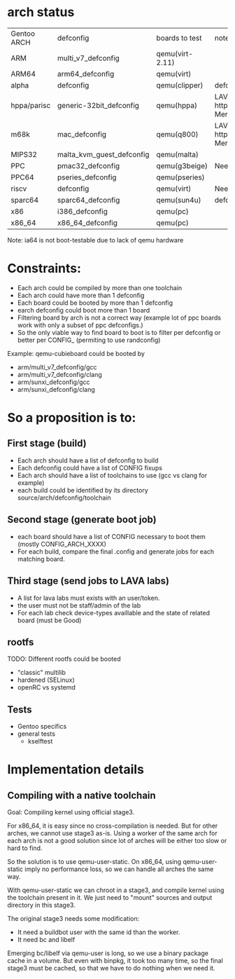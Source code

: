 # arch status
<table>
<tr>
	<td>
Gentoo ARCH
	</td>
	<td>
defconfig
	</td>
	<td>
boards to test
	</td>
	<td>
	notes
	</td>
</tr>

<tr>
<td>
ARM
</td>
	<td>
	multi_v7_defconfig
	</td>
	<td>
	qemu(virt-2.11)
	</td>
</tr>

<tr>
<td>
ARM64
</td>
	<td>
	arm64_defconfig
	</td>
	<td>
	qemu(virt)
	</td>
</tr>

<tr>
<td>
alpha
</td>
	<td>
	defconfig
	</td>
	<td>
	qemu(clipper)
	</td>
	<td>
	defconfig miss CONFIGs
	</td>
</tr>

<tr>
<td>
hppa/parisc
</td>
	<td>
	generic-32bit_defconfig
	</td>
	<td>
	qemu(hppa)
	</td>
	<td>
	LAVA need a patch https://git.lavasoftware.org/lava/lava/-/merge_requests/1419
	Merged, will be in 2021.[2-x]
	</td>
</tr>

<tr>
<td>
m68k
</td>
	<td>
	mac_defconfig
	</td>
	<td>
	qemu(q800)
	</td>
	<td>
	LAVA need a patch
	https://git.lavasoftware.org/lava/lava/-/merge_requests/1424
	Merged, will be in 2021.[2-x]
	</td>
</tr>

<tr>
<td>
MIPS32
</td>
	<td>
	malta_kvm_guest_defconfig
	</td>
	<td>
	qemu(malta)
	</td>
</tr>

<tr>
<td>
PPC
</td>
	<td>
	pmac32_defconfig
	</td>
	<td>
	qemu(g3beige)
	</td>
	<td>
	Need CONFIGs
	</td>
</tr>

<tr>
<td>
PPC64
</td>
	<td>
	pseries_defconfig
	</td>
	<td>
	qemu(pseries)
	</td>
</tr>

<tr>
<td>
riscv
</td>
	<td>
	defconfig
	</td>
	<td>
	qemu(virt)
	</td>
	<td>
	Need qemu > x (at least buster is too old)
	</td>
</tr>

<tr>
<td>
sparc64
</td>
	<td>
	sparc64_defconfig
	</td>
	<td>
	qemu(sun4u)
	</td>
	<td>
	defconfig miss CONFIGs
	</td>
</tr>

<tr>
<td>
x86
</td>
	<td>
	i386_defconfig
	</td>
	<td>
	qemu(pc)
	</td>
</tr>

<tr>
<td>
x86_64
</td>
	<td>
	x86_64_defconfig
	</td>
	<td>
	qemu(pc)
	</td>
</tr>
</table>

Note: ia64 is not boot-testable due to lack of qemu hardware


Constraints:
============
* Each arch could be compiled by more than one toolchain
* Each arch could have more than 1 defconfig
* Each board could be booted by more than 1 defconfig
* earch defconfig could boot more than 1 board
* Filtering board by arch is not a correct way (example lot of ppc boards work with only a subset of ppc defconfigs.)
* So the only viable way to find board to boot is to filter per defconfig or better per CONFIG_ (permiting to use randconfig)

Example: qemu-cubieboard could be booted by
* arm/multi_v7_defconfig/gcc
* arm/multi_v7_defconfig/clang
* arm/sunxi_defconfig/gcc
* arm/sunxi_defconfig/clang

So a proposition is to:
=======================
First stage (build)
-------------------
- Each arch should have a list of defconfig to build
- Each defconfig could have a list of CONFIG fixups
- Each arch should have a list of toolchains to use (gcc vs clang for example)
- each build could be identified by its directory source/arch/defconfig/toolchain

Second stage (generate boot job)
--------------------------------
- each board should have a list of CONFIG necessary to boot them (mostly CONFIG_ARCH_XXXX)
- For each build, compare the final .config and generate jobs for each matching board.

Third stage (send jobs to LAVA labs)
------------------------------------
- A list for lava labs must exists with an user/token.
- the user must not be staff/admin of the lab
- For each lab check device-types availlable and the state of related board (must be Good)

rootfs
------
TODO: Different rootfs could be booted
* "classic" multilib
* hardened (SELinux)
* openRC vs systemd

Tests
-----
* Gentoo specifics
* general tests
	* kselftest

Implementation details
======================
Compiling with a native toolchain
---------------------------------
Goal: Compiling kernel using official stage3.

For x86_64, it is easy since no cross-compilation is needed.
But for other arches, we cannot use stage3 as-is.
Using a worker of the same arch for each arch is not a good solution since lot of arches
will be either too slow or hard to find.

So the solution is to use qemu-user-static.
On x86_64, using qemu-user-static imply no performance loss, so we can handle all arches the same way.

With qemu-user-static we can chroot in a stage3, and compile kernel using the toolchain present in it.
We just need to "mount" sources and output directory in this stage3.

The original stage3 needs some modification:
- It need a buildbot user with the same id than the worker.
- It need bc and libelf

Emerging bc/libelf via qemu-user is long, so we use a binary package cache in a volume.
But even with binpkg, it took too many time, so the final stage3 must be cached, so that we have to
do nothing when we need it.
